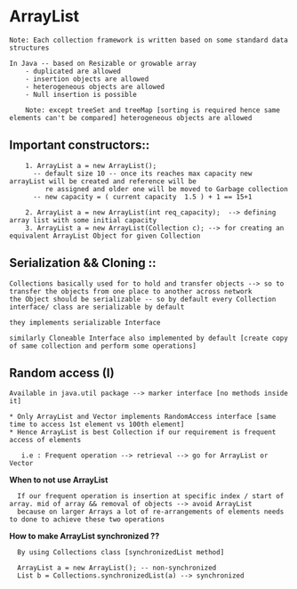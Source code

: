 # ArrayList 

    Note: Each collection framework is written based on some standard data structures

    In Java -- based on Resizable or growable array
        - duplicated are allowed
        - insertion objects are allowed
        - heterogeneous objects are allowed
        - Null insertion is possible

        Note: except treeSet and treeMap [sorting is required hence same elements can't be compared] heterogeneous objects are allowed

## Important constructors::

        1. ArrayList a = new ArrayList();
          -- default size 10 -- once its reaches max capacity new arrayList will be created and reference will be
             re assigned and older one will be moved to Garbage collection
          -- new capacity = ( current capacity  1.5 ) + 1 == 15+1

        2. ArrayList a = new ArrayList(int req_capacity);  --> defining array list with some initial capacity
        3. ArrayList a = new ArrayList(Collection c); --> for creating an equivalent ArrayList Object for given Collection


## Serialization && Cloning ::
     
    Collections basically used for to hold and transfer objects --> so to transfer the objects from one place to another across network
    the Object should be serializable -- so by default every Collection interface/ class are serializable by default
     
    they implements serializable Interface
     
    similarly Cloneable Interface also implemented by default [create copy of same collection and perform some operations]
   


    
## Random access (I)
    
    Available in java.util package --> marker interface [no methods inside it]

    * Only ArrayList and Vector implements RandomAccess interface [same time to access 1st element vs 100th element]
    * Hence ArrayList is best Collection if our requirement is frequent access of elements
     
       i.e : Frequent operation --> retrieval --> go for ArrayList or Vector

   **When to not use ArrayList**
      
      If our frequent operation is insertion at specific index / start of array. mid of array && removal of objects --> avoid ArrayList
      because on larger Arrays a lot of re-arrangements of elements needs to done to achieve these two operations

    

   **How to make ArrayList synchronized ??**
      
      By using Collections class [synchronizedList method]

      ArrayList a = new ArrayList(); -- non-synchronized
      List b = Collections.synchronizedList(a) --> synchronized
